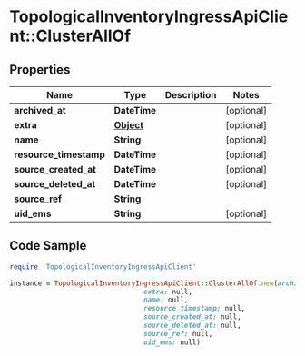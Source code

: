 # TopologicalInventoryIngressApiClient::ClusterAllOf

## Properties

Name | Type | Description | Notes
------------ | ------------- | ------------- | -------------
**archived_at** | **DateTime** |  | [optional] 
**extra** | [**Object**](.md) |  | [optional] 
**name** | **String** |  | [optional] 
**resource_timestamp** | **DateTime** |  | [optional] 
**source_created_at** | **DateTime** |  | [optional] 
**source_deleted_at** | **DateTime** |  | [optional] 
**source_ref** | **String** |  | 
**uid_ems** | **String** |  | [optional] 

## Code Sample

```ruby
require 'TopologicalInventoryIngressApiClient'

instance = TopologicalInventoryIngressApiClient::ClusterAllOf.new(archived_at: null,
                                 extra: null,
                                 name: null,
                                 resource_timestamp: null,
                                 source_created_at: null,
                                 source_deleted_at: null,
                                 source_ref: null,
                                 uid_ems: null)
```



